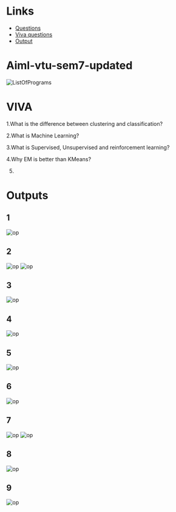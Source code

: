 # Links
- [Questions](#aiml-vtu-sem7-updated)
- [Viva questions](#viva)
- [Output](#outputs)

# Aiml-vtu-sem7-updated
![ListOfPrograms](prgm_list.png)

# VIVA
1.What is the difference between clustering and classification?

2.What is Machine Learning?

3.What is Supervised, Unsupervised and reinforcement learning?

4.Why EM is better than KMeans?

5.

# Outputs

## 1
![op](/Outputs/1.jpg)
## 2
![op](/Outputs/2.1.jpg)
![op](/Outputs/2.2.jpg)
## 3
![op](/Outputs/3.jpg)
## 4
![op](/Outputs/4.jpg)
## 5
![op](/Outputs/5.jpg)
## 6
![op](/Outputs/6.jpg)
## 7
![op](/Outputs/7.jpg)
![op](/Outputs/Figure_1.png)
## 8
![op](/Outputs/8.jpg)
## 9
![op](/Outputs/9.png)
